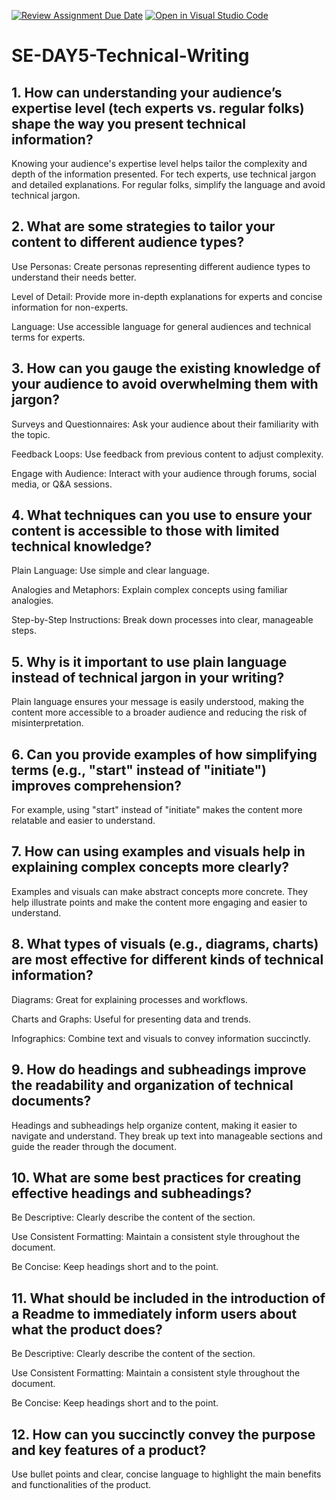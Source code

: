 [![Review Assignment Due Date](https://classroom.github.com/assets/deadline-readme-button-22041afd0340ce965d47ae6ef1cefeee28c7c493a6346c4f15d667ab976d596c.svg)](https://classroom.github.com/a/zsAR-pyY)
[![Open in Visual Studio Code](https://classroom.github.com/assets/open-in-vscode-2e0aaae1b6195c2367325f4f02e2d04e9abb55f0b24a779b69b11b9e10269abc.svg)](https://classroom.github.com/online_ide?assignment_repo_id=18539181&assignment_repo_type=AssignmentRepo)
# SE-DAY5-Technical-Writing
## 1. How can understanding your audience’s expertise level (tech experts vs. regular folks) shape the way you present technical information?
Knowing your audience's expertise level helps tailor the complexity and depth of the information presented. For tech experts, use technical jargon and detailed explanations. For regular folks, simplify the language and avoid technical jargon.
## 2. What are some strategies to tailor your content to different audience types?
Use Personas: Create personas representing different audience types to understand their needs better.

Level of Detail: Provide more in-depth explanations for experts and concise information for non-experts.

Language: Use accessible language for general audiences and technical terms for experts.
## 3. How can you gauge the existing knowledge of your audience to avoid overwhelming them with jargon?
Surveys and Questionnaires: Ask your audience about their familiarity with the topic.

Feedback Loops: Use feedback from previous content to adjust complexity.

Engage with Audience: Interact with your audience through forums, social media, or Q&A sessions.
## 4. What techniques can you use to ensure your content is accessible to those with limited technical knowledge?
Plain Language: Use simple and clear language.

Analogies and Metaphors: Explain complex concepts using familiar analogies.

Step-by-Step Instructions: Break down processes into clear, manageable steps.
## 5. Why is it important to use plain language instead of technical jargon in your writing?
Plain language ensures your message is easily understood, making the content more accessible to a broader audience and reducing the risk of misinterpretation.
## 6. Can you provide examples of how simplifying terms (e.g., "start" instead of "initiate") improves comprehension?
For example, using "start" instead of "initiate" makes the content more relatable and easier to understand.
## 7. How can using examples and visuals help in explaining complex concepts more clearly?
Examples and visuals can make abstract concepts more concrete. They help illustrate points and make the content more engaging and easier to understand.
## 8. What types of visuals (e.g., diagrams, charts) are most effective for different kinds of technical information?
Diagrams: Great for explaining processes and workflows.

Charts and Graphs: Useful for presenting data and trends.

Infographics: Combine text and visuals to convey information succinctly.


## 9. How do headings and subheadings improve the readability and organization of technical documents?
Headings and subheadings help organize content, making it easier to navigate and understand. They break up text into manageable sections and guide the reader through the document.
## 10. What are some best practices for creating effective headings and subheadings?
Be Descriptive: Clearly describe the content of the section.

Use Consistent Formatting: Maintain a consistent style throughout the document.

Be Concise: Keep headings short and to the point.
## 11. What should be included in the introduction of a Readme to immediately inform users about what the product does?
Be Descriptive: Clearly describe the content of the section.

Use Consistent Formatting: Maintain a consistent style throughout the document.

Be Concise: Keep headings short and to the point.
## 12. How can you succinctly convey the purpose and key features of a product?
Use bullet points and clear, concise language to highlight the main benefits and functionalities of the product.


